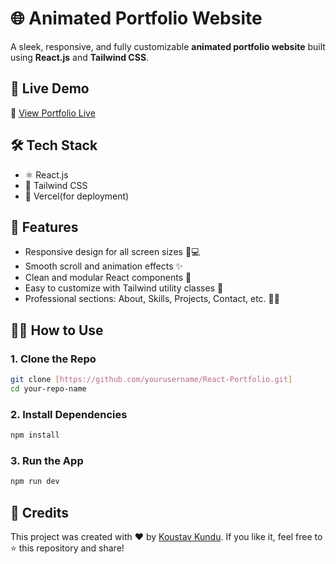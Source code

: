 # 🌐 Animated Portfolio Website

A sleek, responsive, and fully customizable **animated portfolio website** built using **React.js** and **Tailwind CSS**. 

## 🚀 Live Demo

🔗 [View Portfolio Live](https://react-portfolio-gamma-dusky.vercel.app/)

## 🛠️ Tech Stack

- ⚛️ React.js
- 🎨 Tailwind CSS
- 💾 Vercel(for deployment)

## 📁 Features

- Responsive design for all screen sizes 📱💻
- Smooth scroll and animation effects ✨
- Clean and modular React components 🧩
- Easy to customize with Tailwind utility classes 🎯
- Professional sections: About, Skills, Projects, Contact, etc. 👨‍💻


## 🧑‍💻 How to Use

### 1. Clone the Repo

```bash
git clone [https://github.com/yourusername/React-Portfolio.git]
cd your-repo-name
````

### 2. Install Dependencies

```bash
npm install
```

### 3. Run the App

```bash
npm run dev
```



## 🌟 Credits

This project was created with ❤️ by [Koustav Kundu](https://react-portfolio-gamma-dusky.vercel.app/).
If you like it, feel free to ⭐ this repository and share!
